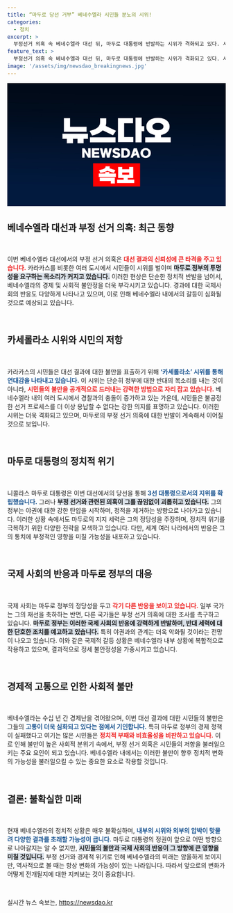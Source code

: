 ```yaml
---
title: “마두로 당선 거부” 베네수엘라 시민들 분노의 시위!
categories:
  - 정치
excerpt: >
  부정선거 의혹 속 베네수엘라 대선 뒤, 마두로 대통령에 반발하는 시위가 격화되고 있다. 시민들은 ‘카세롤라소’ 시위를 통해 불공정 선거에 저항하며, 야권은 재검표를 요구하고 있다. 국제사회와의 갈등도 심화되는 상황!
feature_text: >
  부정선거 의혹 속 베네수엘라 대선 뒤, 마두로 대통령에 반발하는 시위가 격화되고 있다. 시민들은 ‘카세롤라소’ 시위를 통해 불공정 선거에 저항하며, 야권은 재검표를 요구하고 있다. 국제사회와의 갈등도 심화되는 상황!
image: '/assets/img/newsdao_breakingnews.jpg'
---
```


<p><img src="/assets/img/newsdao_breakingnews.jpg" alt="flaretime 속보" /></p>

<h2 data-ke-size="size26">베네수엘라 대선과 부정 선거 의혹: 최근 동향</h2>

<p data-ke-size="size16">&nbsp;</p>

<p>이번 베네수엘라 대선에서의 부정 선거 의혹은 <b><span style="color: #ee2323;">대선 결과의 신뢰성에 큰 타격을 주고 있습니다.</span></b> 카라카스를 비롯한 여러 도시에서 시민들이 시위를 벌이며 <b><span style="background-color: #21538527;">마두로 정부의 투명성을 요구하는 목소리가 커지고 있습니다.</span></b> 이러한 현상은 단순한 정치적 반발을 넘어서, 베네수엘라의 경제 및 사회적 불안정을 더욱 부각시키고 있습니다. 경과에 대한 국제사회의 반응도 다양하게 나타나고 있으며, 이로 인해 베네수엘라 내에서의 갈등이 심화될 것으로 예상되고 있습니다. </p>

<p data-ke-size="size16">&nbsp;</p>

<h2 data-ke-size="size26">카세롤라소 시위와 시민의 저항</h2>

<p data-ke-size="size16">&nbsp;</p>

<p>카라카스의 시민들은 대선 결과에 대한 불만을 표출하기 위해 <b><span style="color: #1a5490;">‘카세롤라소’ 시위를 통해 연대감을 나타내고 있습니다.</span></b> 이 시위는 단순히 정부에 대한 반대의 목소리를 내는 것이 아니라, <b><span style="color: #ee2323;">시민들의 불만을 공개적으로 드러내는 강력한 방법으로 자리 잡고 있습니다.</span></b> 베네수엘라 내의 여러 도시에서 경찰과의 충돌이 증가하고 있는 가운데, 시민들은 불공정한 선거 프로세스를 더 이상 용납할 수 없다는 강한 의지를 표명하고 있습니다. 이러한 시위는 더욱 격화되고 있으며, 마두로의 부정 선거 의혹에 대한 반발이 계속해서 이어질 것으로 보입니다.</p>

<p data-ke-size="size16">&nbsp;</p>

<h2 data-ke-size="size26">마두로 대통령의 정치적 위기</h2>

<p data-ke-size="size16">&nbsp;</p>

<p>니콜라스 마두로 대통령은 이번 대선에서의 당선을 통해 <b><span style="color: #1a5490;">3선 대통령으로서의 지위를 확립했습니다.</span></b> 그러나 <b><span style="background-color: #21538527;">부정 선거와 관련된 의혹이 그를 끊임없이 괴롭히고 있습니다.</span></b> 그의 정부는 야권에 대한 강한 탄압을 시작하며, 정적을 제거하는 방향으로 나아가고 있습니다. 이러한 상황 속에서도 마두로의 지지 세력은 그의 정당성을 주장하며, 정치적 위기를 극복하기 위한 다양한 전략을 모색하고 있습니다. 다만, 세계 여러 나라에서의 반응은 그의 통치에 부정적인 영향을 미칠 가능성을 내포하고 있습니다.</p>

<p data-ke-size="size16">&nbsp;</p>

<h2 data-ke-size="size26">국제 사회의 반응과 마두로 정부의 대응</h2>

<p data-ke-size="size16">&nbsp;</p>

<p>국제 사회는 마두로 정부의 정당성을 두고 <b><span style="color: #ee2323;">각기 다른 반응을 보이고 있습니다.</span></b> 일부 국가는 그의 재선을 축하하는 반면, 다른 국가들은 부정 선거 의혹에 대한 조사를 촉구하고 있습니다. <b><span style="background-color: #21538527;">마두로 정부는 이러한 국제 사회의 반응에 강력하게 반발하며, 반대 세력에 대한 단호한 조치를 예고하고 있습니다.</span></b> 특히 야권과의 관계는 더욱 악화될 것이라는 전망이 나오고 있습니다. 이와 같은 국제적 갈등 상황은 베네수엘라 내부 상황에 복합적으로 작용하고 있으며, 결과적으로 정세 불안정성을 가중시키고 있습니다.</p>

<p data-ke-size="size16">&nbsp;</p>

<h2 data-ke-size="size26">경제적 고통으로 인한 사회적 불만</h2>

<p data-ke-size="size16">&nbsp;</p>

<p>베네수엘라는 수십 년 간 경제난을 겪어왔으며, 이번 대선 결과에 대한 시민들의 불만은 그들의 <b><span style="color: #1a5490;">고통이 더욱 심화되고 있다는 점에서 기인합니다.</span></b> 특히 마두로 정부의 경제 정책이 실패했다고 여기는 많은 시민들은 <b><span style="color: #ee2323;">정치적 부패와 비효율성을 비판하고 있습니다.</span></b> 이로 인해 불만이 높은 사회적 분위기 속에서, 부정 선거 의혹은 시민들의 저항을 불러일으키는 주요 요인이 되고 있습니다. 베네수엘라 내에서는 이러한 불만이 향후 정치적 변화의 가능성을 불러일으킬 수 있는 중요한 요소로 작용할 것입니다.</p>

<p data-ke-size="size16">&nbsp;</p>

<h2 data-ke-size="size26">결론: 불확실한 미래</h2>

<p data-ke-size="size16">&nbsp;</p>

<p>현재 베네수엘라의 정치적 상황은 매우 불확실하며, <b><span style="color: #1a5490;">내부의 시위와 외부의 압박이 맞물려 다양한 결과를 초래할 가능성이 큽니다.</span></b> 마두로 대통령의 정권이 앞으로 어떤 방향으로 나아갈지는 알 수 없지만, <b><span style="background-color: #21538527;">시민들의 불만과 국제 사회의 반응이 그 방향에 큰 영향을 미칠 것입니다.</span></b> 부정 선거와 경제적 위기로 인해 베네수엘라의 미래는 암울하게 보이지만, 역사적으로 볼 때는 항상 변화의 가능성이 있는 나라입니다. 따라서 앞으로의 변화가 어떻게 전개될지에 대한 지켜보는 것이 중요합니다.</p>

<p data-ke-size="size16">&nbsp;</p>
실시간 뉴스 속보는, <a href="https://newsdao.kr" rel="dofollow">https://newsdao.kr</a>



